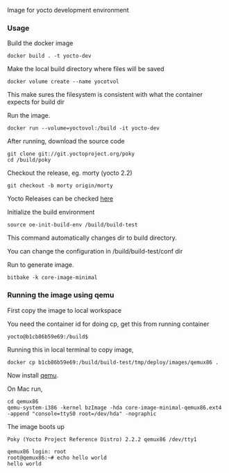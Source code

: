 Image for yocto development environment

### Usage

Build the docker image

```
docker build . -t yocto-dev
```

Make the local build directory where files will be saved

```
docker volume create --name yocotvol
```

This make sures the filesystem is consistent with
what the container expects for build dir

Run the image.

```
docker run --volume=yoctovol:/build -it yocto-dev
```

After running, download the source code

```
git clone git://git.yoctoproject.org/poky
cd /build/poky
```

Checkout the release, eg. morty (yocto 2.2)

```
git checkout -b morty origin/morty
```

Yocto Releases can be checked [here](https://wiki.yoctoproject.org/wiki/Releases)

Initialize the build environment

```
source oe-init-build-env /build/build-test
```

This command automatically changes dir to
build directory.

You can change the configuration in /build/build-test/conf dir

Run to generate image.

```
bitbake -k core-image-minimal
```

### Running the image using qemu

First copy the image to local workspace

You need the container id for doing cp, get this from running container

```
yocto@b1cb86b59e69:/build$
```

Running this in local terminal to copy image,

```
docker cp b1cb86b59e69:/build/build-test/tmp/deploy/images/qemux86 .
```

Now install [qemu](https://en.wikibooks.org/wiki/QEMU/Installing_QEMU).

On Mac run,

```
cd qemux86
qemu-system-i386 -kernel bzImage -hda core-image-minimal-qemux86.ext4 -append "console=ttyS0 root=/dev/hda" -nographic
```

The image boots up

```
Poky (Yocto Project Reference Distro) 2.2.2 qemux86 /dev/tty1

qemux86 login: root
root@qemux86:~# echo hello world
hello world
```
